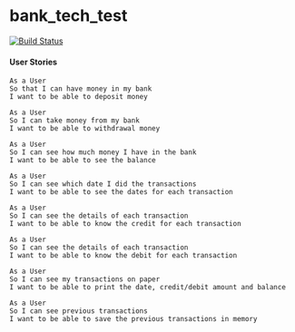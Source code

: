 # bank_tech_test

[![Build Status](https://travis-ci.org/Xin00163/bank_tech_test.svg?branch=master)](https://travis-ci.org/Xin00163/bank_tech_test)

#### User Stories ####
```
As a User
So that I can have money in my bank
I want to be able to deposit money

As a User
So I can take money from my bank
I want to be able to withdrawal money

As a User
So I can see how much money I have in the bank
I want to be able to see the balance

As a User
So I can see which date I did the transactions
I want to be able to see the dates for each transaction

As a User
So I can see the details of each transaction
I want to be able to know the credit for each transaction

As a User
So I can see the details of each transaction
I want to be able to know the debit for each transaction

As a User
So I can see my transactions on paper
I want to be able to print the date, credit/debit amount and balance

As a User
So I can see previous transactions
I want to be able to save the previous transactions in memory
```
